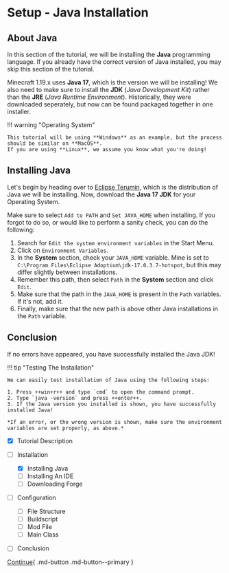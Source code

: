 # Setup - Java Installation
## About Java

In this section of the tutorial, we will be installing the **Java** programming language.
If you already have the correct version of Java installed, you may skip this section of the tutorial.

Minecraft 1.19.x uses **Java 17**, which is the version we will be installing!
We also need to make sure to install the **JDK** (*Java Development Kit*) rather than the **JRE** (*Java Runtime Environment*).
Historically, they were downloaded seperately, but now can be found packaged together in one installer.

!!! warning "Operating System"

    This tutorial will be using **Windows** as an example, but the process should be similar on **MacOS**.
    If you are using **Linux**, we assume you know what you're doing!

## Installing Java

Let's begin by heading over to [Eclipse Terumin](https://adoptium.net/temurin/releases/), which is the distribution of Java we will be installing.
Now, download the **Java 17 JDK** for your Operating System.

Make sure to select `Add to PATH` and `Set JAVA_HOME` when installing.
If you forgot to do so, or would like to perform a sanity check, you can do the following:

1. Search for `Edit the system environment variables` in the Start Menu.
2. Click on `Environment Variables`.
3. In the **System** section, check your `JAVA_HOME` variable. Mine is set to `C:\Program Files\Eclipse Adoptium\jdk-17.0.3.7-hotspot`, but this may differ slightly between installations.
4. Remember this path, then select `Path` in the **System** section and click `Edit`.
5. Make sure that the path in the `JAVA_HOME` is present in the `Path` variables. If it's not, add it.
6. Finally, make sure that the new path is above other Java installations in the `Path` variable.

## Conclusion
If no errors have appeared, you have successfully installed the Java JDK!

!!! tip "Testing The Installation"
    
    We can easily test installation of Java using the following steps:

    1. Press ++win+r++ and type `cmd` to open the command prompt.
    2. Type `java -version` and press ++enter++.
    3. If the Java version you installed is shown, you have successfully installed Java!

    *If an error, or the wrong version is shown, make sure the environment variables are set properly, as above.*

- [x] Tutorial Description
- [ ] Installation
    * [x] Installing Java
    * [ ] Installing An IDE
    * [ ] Downloading Forge
- [ ] Configuration
    * [ ] File Structure
    * [ ] Buildscript
    * [ ] Mod File
    * [ ] Main Class
- [ ] Conclusion


[Continue](/wiki/1.19.x/Setup/installation/ide/){ .md-button .md-button--primary }
